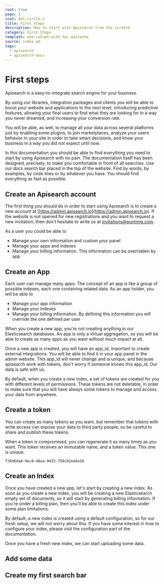 ```yaml
---
root: true
page: 1
icon: dot-circle-o
title: First steps
description: How to start with Apisearch from the scratch
category: First Steps
template: one-column-with-toc.mustache
source: index.md
tags:
  - apisearch
  - apisearch-docs
---
```


# First steps

Apisearch is a easy-to-integrate search engine for your business.

By using our libraries, integration packages and clients you will be able to
boost your website and applications to the next level, introducing predictive 
features, allowing your final users to find what they are looking for in a way 
you never dreamed, and increasing your conversion rate.

You will be able, as well, to manage all your data across several platforms just
by enabling some plugins, to join marketplaces, analyze your users behavior in 
your site in order to take smart decisions, and know your business in a way you
did not expect until now.

In this documentation you should be able to find everything you need to start by
using Apisearch with no pain. The documentation itself has been designed,
precisely, to make you comfortable in front of all searches. Use our docs search
bar placed in the top of the website. Find by words, by examples, by code lines
or by whatever you have. You should find everything as fast as possible.

## Create an Apisearch account

The first thing you should do in order to start using Apisearch is to create a
new account at [https://admin.apisearch.io](https://admin.apisearch.io). If the
website is not opened for new registrations and you want to request a new
invitation, then don't hesitate to write us at invitations@puntmig.com.

As a user you could be able to

- Manage your own information and custom your panel
- Manage your apps and indexes
- Manage your billing information. This information can be overridden by app

## Create an App

Each user can manage many apps. The concept of an app is like a group of
possible indexes, each one containing related data. As an app holder, you will
be able to

- Manage your app information
- Manage your indexes
- Manage your billing information. By defining this information you will
override the one defined per user

When you create a new app, you're not creating anything in our Elasticsearch
databases. An app is only a virtual aggregation, so you will be able to create
as many apps as you want without much impact at all.

Once a new app is created, you will have an app_id, important to create external
integrations. You will be able to find it in your app panel in the admin
website. This app_id will never change and is unique, and because apisearch work
with tokens, don't worry if someone knows this app_id. Our data is safe with us.

By default, when you create a new index, a set of tokens are created for you
with different levels of permissions. These tokens are not deletable, in order
to make sure that you will have always some tokens to manage and access your
data from anywhere.

## Create a token

You can create as many tokens as you want, but remember that tokens with write
access can expose your data to third party people, so be careful to share and
publish these tokens.

When a token is compromised, you can regenerate it as many times as you want.
This token receives an immutable name, and a token value. This one is unique.

`f34d6da4-9ecd-48aa-9415-750c02ee9a19`

## Create an Index

Once you have created a new app, let's start by creating a new index. As soon as
you create a new index, you will be creating a new Elasticsearch empty set of
documents, so it will start by generating billing information. If you're under
a billing plan, then you'll be able to create this index under some plan 
limitations.

By default, a new index is created using a default configuration, so for our
fresh setup, we will not worry about this. If you have some interest in how to
configure your index, please visit the configuration part of the documentation.

Once you have a fresh new index, we can start uploading some data.

## Add some data

## Create my first search bar
